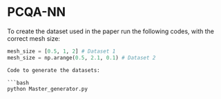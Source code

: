 # PCQA-NN



To create the dataset used in the paper run the following codes, with the correct mesh size:

```python
mesh_size = [0.5, 1, 2] # Dataset 1
mesh_size = np.arange(0.5, 2.1, 0.1) # Dataset 2

Code to generate the datasets:

```bash
python Master_generator.py

